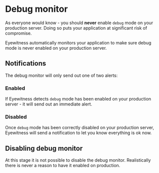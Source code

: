 # Debug monitor

As everyone would know - you should **never** enable `debug` mode on your production server. Doing so puts your application at significant risk of compromise.

Eyewitness automatically monitors your application to make sure debug mode is never enabled on your production server.


## Notifications

The debug monitor will only send out one of two alerts:

### Enabled

If Eyewitness detects `debug` mode has been enabled on your production server - it will send out an immediate alert.

### Disabled

Once `debug` mode has been correctly disabled on your production server, Eyewitness will send a notification to let you know everything is ok now.


## Disabling debug monitor

At this stage it is not possible to disable the debug monitor. Realistically there is never a reason to have it enabled on production.
